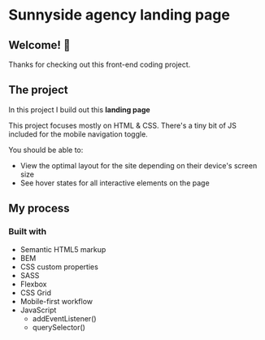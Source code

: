 # Sunnyside agency landing page

## Welcome! 👋

Thanks for checking out this front-end coding project.

## The project

In this project I build out this **landing page**

This project focuses mostly on HTML & CSS. There's a tiny bit of JS included for the mobile navigation toggle.

You should be able to:

- View the optimal layout for the site depending on their device's screen size
- See hover states for all interactive elements on the page

## My process

### Built with

- Semantic HTML5 markup
- BEM
- CSS custom properties
- SASS
- Flexbox
- CSS Grid
- Mobile-first workflow
- JavaScript
  - addEventListener()
  - querySelector()